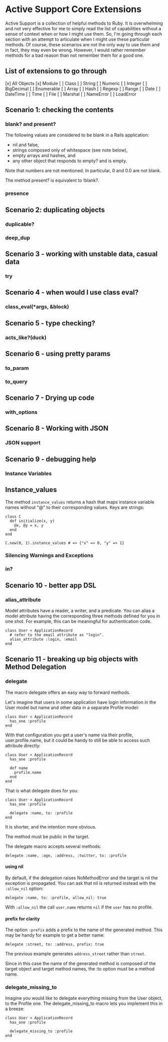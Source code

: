 # Active Support Core Extensions

Active Support is a collection of helpful methods to Ruby. It is overwhelming and not very effective for me to simply read the list of capabilities without a sense of context when or how I might use them. So, I'm going through each section with an attempt to articulate when I might use these particular methods. Of course, these scenarios are not the only way to use them and in fact, they may even be wrong. However, I would rather remember methods for a bad reason than not remember them for a good one.

## List of extensions to go through

[x] All Objects
[x] Module
[ ] Class
[ ] String
[ ] Numeric
[ ] Integer
[ ] BigDecimal
[ ] Enumerable
[ ] Array
[ ] Hash
[ ] Regexp
[ ] Range
[ ] Date
[ ] DateTime
[ ] Time
[ ] File
[ ] Marshal
[ ] NameError
[ ] LoadError


## Scenario 1: checking the contents

### blank? and present?

The following values are considered to be blank in a Rails application:

- nil and false,
- strings composed only of whitespace (see note below),
- empty arrays and hashes, and
- any other object that responds to empty? and is empty.

Note that numbers are not mentioned. In particular, 0 and 0.0 are not blank.

The method present? is equivalent to !blank?.

### presence

## Scenario 2: duplicating objects

### duplicable?
### deep_dup

## Scenario 3 - working with unstable data, casual data
### try

## Scenario 4 - when would I use class eval?
### class_eval(\*args, &block)

## Scenario 5 - type checking?
### acts_like?(duck)

## Scenario 6 - using pretty params

### to_param

### to_query

## Scenario 7 - Drying up code

### with_options

## Scenario 8 - Working with JSON

### JSON support

## Scenario 9 - debugging help

### Instance Variables

## Instance_values

The method `instance_values` returns a hash that maps instance variable names without "@" to their corresponding values. Keys are strings:

```
class C
  def initialize(x, y)
    @x, @y = x, y
  end
end
```
 
`C.new(0, 1).instance_values # => {"x" => 0, "y" => 1}`

### Silencing Warnings and Exceptions

### in?

## Scenario 10 - better app DSL

### alias_attribute

Model attributes have a reader, a writer, and a predicate. You can alias a model attribute having the corresponding three methods defined for you in one shot. For example, this can be meaningful for authentication code.

```
class User < ApplicationRecord
  # refer to the email attribute as "login".
  alias_attribute :login, :email
end
```

## Scenario 11 - breaking up big objects with Method Delegation


### delegate

The macro delegate offers an easy way to forward methods.

Let's imagine that users in some application have login information in the User model but name and other data in a separate Profile model:

```
class User < ApplicationRecord
  has_one :profile
end
```

With that configuration you get a user's name via their profile, user.profile.name, but it could be handy to still be able to access such attribute directly:

```
class User < ApplicationRecord
  has_one :profile
 
  def name
    profile.name
  end
end
```

That is what delegate does for you:

```
class User < ApplicationRecord
  has_one :profile
 
  delegate :name, to: :profile
end
```

It is shorter, and the intention more obvious.

The method must be public in the target.

The delegate macro accepts several methods:

`delegate :name, :age, :address, :twitter, to: :profile`

#### using nil

By default, if the delegation raises NoMethodError and the target is nil the exception is propagated. You can ask that nil is returned instead with the `:allow_nil` option:

`delegate :name, to: :profile, allow_nil: true`

With `:allow_nil` the call `user.name` returns `nil` if the `user` has no profile.

#### prefix for clarity

The option `:prefix` adds a prefix to the name of the generated method. This may be handy for example to get a better name:

`delegate :street, to: :address, prefix: true`

The previous example generates `address_street` rather than `street`.

Since in this case the name of the generated method is composed of the target object and target method names, the :to option must be a method name.


### delegate_missing_to

Imagine you would like to delegate everything missing from the User object, to the Profile one. The delegate_missing_to macro lets you implement this in a breeze:

```
class User < ApplicationRecord
  has_one :profile
 
  delegate_missing_to :profile
end
```
